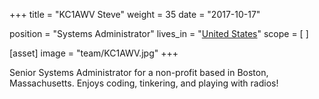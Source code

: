 +++
title = "KC1AWV Steve"
weight = 35
date = "2017-10-17"

position = "Systems Administrator"
lives_in = "[United States](https://www.google.com/maps/place/United+States/)"
scope = [
]

[asset]
  image = "team/KC1AWV.jpg"
+++

Senior Systems Administrator for a non-profit based in Boston, Massachusetts. Enjoys coding, tinkering, and playing with radios!
